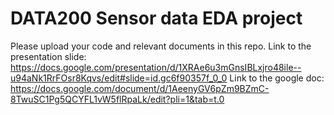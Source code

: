 # DATA200 Sensor data EDA project
Please upload your code and relevant documents in this repo.
Link to the presentation slide: https://docs.google.com/presentation/d/1XRAe6u3mGnsIBLxjro48ile--u94aNk1RrFOsr8Kqvs/edit#slide=id.gc6f90357f_0_0
Link to the google doc: https://docs.google.com/document/d/1AeenyGV6pZm9BZmC-8TwuSC1Pg5QCYFL1vW5flRpaLk/edit?pli=1&tab=t.0
